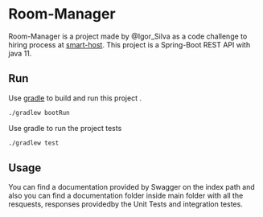 # Room-Manager

Room-Manager is a project made by @Igor_Silva as a code challenge to hiring process at [smart-host](https://www.smart-host.com/en/). This project is a Spring-Boot REST API with java 11.

## Run

Use [gradle](https://spring.io/guides/gs/spring-boot/) to build and run this project .

```bash
./gradlew bootRun
```
Use gradle to run the project tests

```bash
./gradlew test
```

## Usage
You can find a documentation provided by Swagger on the index path and also you can find a documentation folder inside main folder with all the resquests, responses providedby the Unit Tests and integration testes.
